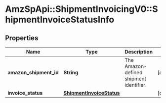 # AmzSpApi::ShipmentInvoicingV0::ShipmentInvoiceStatusInfo

## Properties
Name | Type | Description | Notes
------------ | ------------- | ------------- | -------------
**amazon_shipment_id** | **String** | The Amazon-defined shipment identifier. | [optional] 
**invoice_status** | [**ShipmentInvoiceStatus**](ShipmentInvoiceStatus.md) |  | [optional] 

